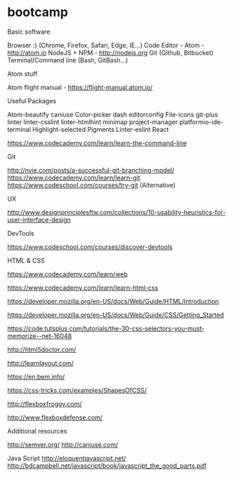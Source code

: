 # bootcamp
Basic software

Browser :) (Chrome, Firefox, Safari, Edge, IE...)
Code Editor - Atom - http://atom.io
NodeJS + NPM - http://nodejs.org
Git (Github, Bitbucket)
Terminal/Command line (Bash, GitBash...)

Atom stuff

Atom flight manual - https://flight-manual.atom.io/

Useful Packages

Atom-beautify
caniuse
Color-picker
dash
editorconfig
File-icons
git-plus
linter
linter-csslint
linter-htmlhint
minimap
project-manager
platformio-ide-terminal
Highlight-selected
Pigments
Linter-eslint
React

https://www.codecademy.com/learn/learn-the-command-line

Git

http://nvie.com/posts/a-successful-git-branching-model/
https://www.codecademy.com/learn/learn-git
https://www.codeschool.com/courses/try-git (Alternative)

UX

http://www.designprinciplesftw.com/collections/10-usability-heuristics-for-user-interface-design

DevTools

https://www.codeschool.com/courses/discover-devtools

HTML & CSS

https://www.codecademy.com/learn/web

https://www.codecademy.com/learn/learn-html-css

https://developer.mozilla.org/en-US/docs/Web/Guide/HTML/Introduction

https://developer.mozilla.org/en-US/docs/Web/Guide/CSS/Getting_Started

https://code.tutsplus.com/tutorials/the-30-css-selectors-you-must-memorize--net-16048

http://html5doctor.com/

http://learnlayout.com/

https://en.bem.info/

https://css-tricks.com/examples/ShapesOfCSS/

http://flexboxfroggy.com/

http://www.flexboxdefense.com/

Additional resources

http://semver.org/
http://caniuse.com/



Java Script
http://eloquentjavascript.net/
http://bdcampbell.net/javascript/book/javascript_the_good_parts.pdf
